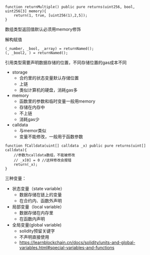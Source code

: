 ```
function returnMultiple() public pure returns(uint256, bool, uint256[3] memory){
    return(1, true, [uint256(1),2,5]);
}
```

数组类型返回值默认必须用memory修饰


解构赋值
```
(_number, _bool, _array) = returnNamed();
(, _bool2, ) = returnNamed();
```

引用类型需要声明数据存储的位置，不同存储位置的gas成本不同

- storage
  - 合约里的状态变量默认存储位置
  - 上链
  - 类似计算机的硬盘，消耗gas多
- memory
  - 函数里的参数和临时变量一般用memory
  - 存储在内存中
  - 不上链
  - 消耗gas少
- calldata
  - 与memor类似
  - 变量不能修改，一般用于函数参数

```
function fCalldata(uint[] calldata _x) public pure returns(uint[] calldata){
    //参数为calldata数组，不能被修改
    // _x[0] = 0 //这样修改会报错
    return(_x);
}
```

三种变量：

 - 状态变量（state variable）
   - 数据存储在链上的变量
   - 在合约内、函数外声明
 - 局部变量（local variable）
   - 数据存储在内存里
   - 在函数内声明
 - 全局变量(global variable)
   - solidity预留关键字
   - 不声明直接使用
   - https://learnblockchain.cn/docs/solidity/units-and-global-variables.html#special-variables-and-functions

